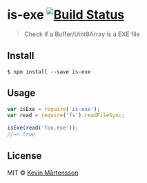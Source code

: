 # is-exe [![Build Status](http://img.shields.io/travis/kevva/is-exe/master.svg?style=flat)](https://travis-ci.org/kevva/is-exe)

> Check if a Buffer/Uint8Array is a EXE file


## Install

```
$ npm install --save is-exe
```


## Usage

```js
var isExe = require('is-exe');
var read = require('fs').readFileSync;

isExe(read('foo.exe'));
//=> true
```


## License

MIT © [Kevin Mårtensson](https://github.com/kevva)
